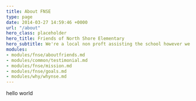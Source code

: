 ```yaml
---
title: About FNSE
type: page
date: 2014-03-27 14:59:46 +0000
url: "/about"
hero_class: placeholder
hero_title: Friends of North Shore Elementary
hero_subtitle: We're a local non proft assisting the school however we can.
modules:
- modules/fnse/aboutfriends.md
- modules/common/testimonial.md
- modules/fnse/mission.md
- modules/fnse/goals.md
- modules/why/whynse.md
---
```

hello world